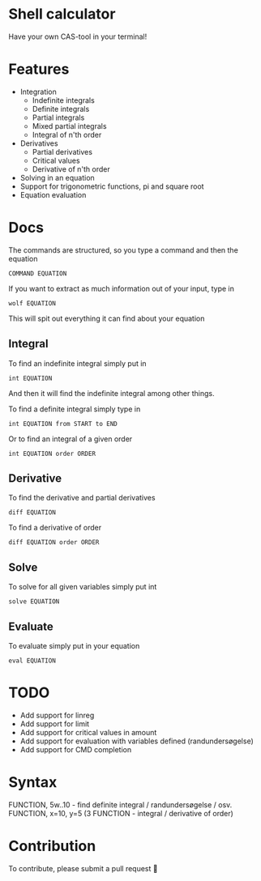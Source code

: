 # Shell calculator
Have your own CAS-tool in your terminal!

# Features
- Integration
    - Indefinite integrals
    - Definite integrals
    - Partial integrals
    - Mixed partial integrals
    - Integral of n'th order
- Derivatives
    - Partial derivatives
    - Critical values
    - Derivative of n'th order
- Solving in an equation
- Support for trigonometric functions, pi and square root
- Equation evaluation

# Docs
The commands are structured, so you type a command and then the equation

```
COMMAND EQUATION
```

If you want to extract as much information out of your input, type in
```
wolf EQUATION
```
This will spit out everything it can find about your equation

## Integral
To find an indefinite integral simply put in
```
int EQUATION
```
And then it will find the indefinite integral among other things.

To find a definite integral simply type in
```
int EQUATION from START to END
```

Or to find an integral of a given order
```
int EQUATION order ORDER
```

## Derivative
To find the derivative and partial derivatives
```
diff EQUATION
```

To find a derivative of order
```
diff EQUATION order ORDER
```

## Solve
To solve for all given variables simply put int
```
solve EQUATION
```

## Evaluate
To evaluate simply put in your equation
```
eval EQUATION
```

# TODO
- Add support for linreg
- Add support for limit
- Add support for critical values in amount
- Add support for evaluation with variables defined (randundersøgelse)
- Add support for CMD completion

# Syntax
FUNCTION, 
5w..10 - find definite integral / randundersøgelse / osv.
FUNCTION, x=10, y=5
(3 FUNCTION - integral / derivative of order)


# Contribution
To contribute, please submit a pull request 👏